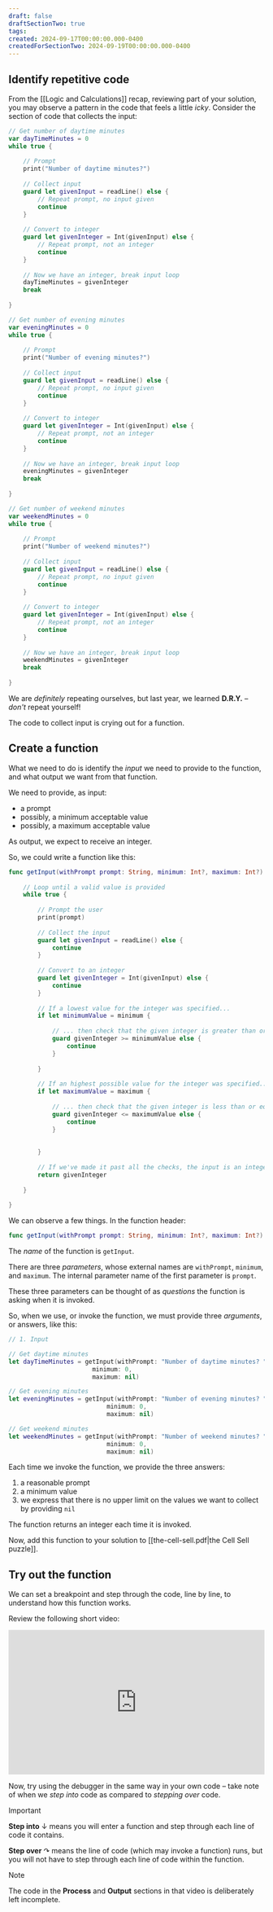 ```yaml
---
draft: false
draftSectionTwo: true
tags: 
created: 2024-09-17T00:00:00.000-0400
createdForSectionTwo: 2024-09-19T00:00:00.000-0400
---
```


## Identify repetitive code

From the [[Logic and Calculations]] recap, reviewing part of your solution, you may observe a pattern in the code that feels a little *icky*. Consider the section of code that collects the input:

```swift
// Get number of daytime minutes
var dayTimeMinutes = 0
while true {
    
    // Prompt
    print("Number of daytime minutes?")
    
    // Collect input
    guard let givenInput = readLine() else {
        // Repeat prompt, no input given
        continue
    }
    
    // Convert to integer
    guard let givenInteger = Int(givenInput) else {
        // Repeat prompt, not an integer
        continue
    }
    
    // Now we have an integer, break input loop
    dayTimeMinutes = givenInteger
    break
 
}

// Get number of evening minutes
var eveningMinutes = 0
while true {
    
    // Prompt
    print("Number of evening minutes?")
    
    // Collect input
    guard let givenInput = readLine() else {
        // Repeat prompt, no input given
        continue
    }
    
    // Convert to integer
    guard let givenInteger = Int(givenInput) else {
        // Repeat prompt, not an integer
        continue
    }
    
    // Now we have an integer, break input loop
    eveningMinutes = givenInteger
    break
 
}

// Get number of weekend minutes
var weekendMinutes = 0
while true {
    
    // Prompt
    print("Number of weekend minutes?")
    
    // Collect input
    guard let givenInput = readLine() else {
        // Repeat prompt, no input given
        continue
    }
    
    // Convert to integer
    guard let givenInteger = Int(givenInput) else {
        // Repeat prompt, not an integer
        continue
    }
    
    // Now we have an integer, break input loop
    weekendMinutes = givenInteger
    break
 
}
```

We are *definitely* repeating ourselves, but last year, we learned **D.R.Y.** – *don't* repeat yourself!

The code to collect input is crying out for a function.

## Create a function

What we need to do is identify the *input* we need to provide to the function, and what output we want from that function.

We need to provide, as input:

- a prompt
- possibly, a minimum acceptable value
- possibly, a maximum acceptable value

As output, we expect to receive an integer.

So, we could write a function like this:

```swift
func getInput(withPrompt prompt: String, minimum: Int?, maximum: Int?) -> Int {
    
    // Loop until a valid value is provided
    while true {
        
        // Prompt the user
        print(prompt)
        
        // Collect the input
        guard let givenInput = readLine() else {
            continue
        }
        
        // Convert to an integer
        guard let givenInteger = Int(givenInput) else {
            continue
        }
        
        // If a lowest value for the integer was specified...
        if let minimumValue = minimum {
            
            // ... then check that the given integer is greater than or equal to the lowest desired value.
            guard givenInteger >= minimumValue else {
                continue
            }
            
        }
        
        // If an highest possible value for the integer was specified...
        if let maximumValue = maximum {
            
            // ... then check that the given integer is less than or equal to the highest desired value.
            guard givenInteger <= maximumValue else {
                continue
            }
            
            
        }
        
        // If we've made it past all the checks, the input is an integer in the desired range of values, so, return it
        return givenInteger
        
    }
    
}
```

We can observe a few things. In the function header:

```swift
func getInput(withPrompt prompt: String, minimum: Int?, maximum: Int?) -> Int {
```

The *name* of the function is `getInput`.

There are three *parameters*, whose external names are `withPrompt`, `minimum`, and `maximum`. The internal parameter name of the first parameter is `prompt`.

These three parameters can be thought of as *questions* the function is asking when it is invoked.

So, when we use, or invoke the function, we must provide three *arguments*, or answers, like this:

```swift
// 1. Input

// Get daytime minutes
let dayTimeMinutes = getInput(withPrompt: "Number of daytime minutes? ",
                       minimum: 0,
                       maximum: nil)

// Get evening minutes
let eveningMinutes = getInput(withPrompt: "Number of evening minutes? ",
                           minimum: 0,
                           maximum: nil)

// Get weekend minutes
let weekendMinutes = getInput(withPrompt: "Number of weekend minutes? ",
                           minimum: 0,
                           maximum: nil)
```

Each time we invoke the function, we provide the three answers:

1. a reasonable prompt
2. a minimum value
3. we express that there is no upper limit on the values we want to collect by providing `nil`

The function returns an integer each time it is invoked.

Now, add this function to your solution to [[the-cell-sell.pdf|the Cell Sell puzzle]].

## Try out the function

We can set a breakpoint and step through the code, line by line, to understand how this function works.

Review the following short video:

<div style="padding:56.25% 0 0 0;position:relative;">
	<iframe src="https://player.vimeo.com/video/1010191794?h=f74f5263c3&amp;badge=0&amp;autopause=0&amp;player_id=0&amp;app_id=58479&portrait=0&byline=0&title=0" frameborder="0" allow="autoplay; fullscreen; picture-in-picture; clipboard-write" style="position:absolute;top:0;left:0;width:100%;height:100%;" title="Opening the Teamspace">
	</iframe>
	</div>
<script src="https://player.vimeo.com/api/player.js"></script>

Now, try using the debugger in the same way in your own code – take note of when we *step into* code as compared to *stepping over* code.

> [!IMPORTANT]
> 
> **Step into** ↓ means you will enter a function and step through each line of code it contains.
> 
> **Step over** ↷ means the line of code (which may invoke a function) runs, but you will not have to step through each line of code within the function.

> [!NOTE]
> 
> The code in the **Process** and **Output** sections in that video is deliberately left incomplete.
